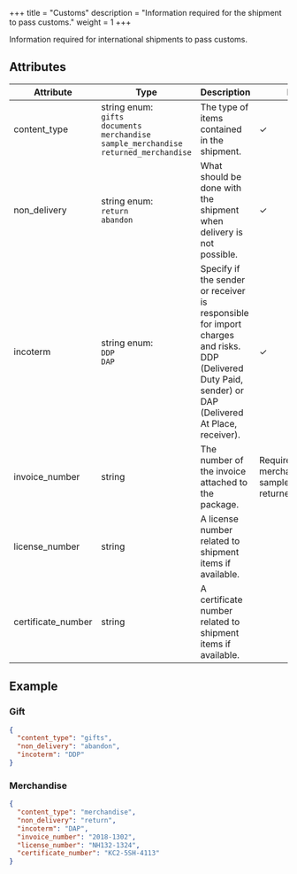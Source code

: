 +++
title = "Customs"
description = "Information required for the shipment to pass customs."
weight = 1
+++

Information required for international shipments to pass customs.

## Attributes

| Attribute          | Type                                                                                       | Description                                                                                                                                                | Required                                                                |
|--------------------|--------------------------------------------------------------------------------------------|------------------------------------------------------------------------------------------------------------------------------------------------------------|-------------------------------------------------------------------------|
| content_type       | string enum: <br>`gifts` <br>`documents` <br>`merchandise` <br>`sample_merchandise` <br>`returned_merchandise` | The type of items contained in the shipment.                                                                                                               | ✓                                                                       |
| non_delivery       | string enum: <br>`return` <br>`abandon`                                                            | What should be done with the shipment when delivery is not possible.                                                                                       | ✓                                                                       |
| incoterm           | string enum: <br>`DDP` <br>`DAP`                                                                   | Specify if the sender or receiver is responsible for import charges and risks. DDP (Delivered Duty Paid, sender) or DAP (Delivered At Place, receiver). | ✓                                                                       |
| invoice_number     | string                                                                                     | The number of the invoice attached to the package.                                                                                                         | Required for: <br>merchandise <br>sample_merchandise <br>returned_merchandise |
| license_number     | string                                                                                     | A license number related to shipment items if available.                                                                                                   |                                                                         |
| certificate_number | string                                                                                     | A certificate number related to shipment items if available.                                                                                               |                                                                         |

## Example

### Gift

```json
{
  "content_type": "gifts",
  "non_delivery": "abandon",
  "incoterm": "DDP"
}
```

### Merchandise

```json
{
  "content_type": "merchandise",
  "non_delivery": "return",
  "incoterm": "DAP",
  "invoice_number": "2018-1302",
  "license_number": "NH132-1324",
  "certificate_number": "KC2-5SH-4113"
}
```

